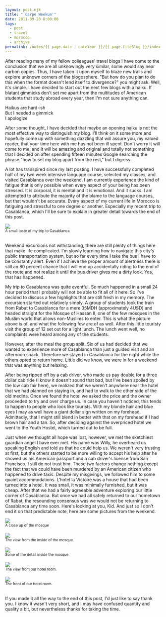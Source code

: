 ```yaml
---
layout: post.njk
title: "'Carpe Weekum'"
date: 2011-09-20 8:00:00
tags:
  - post
  - travel
  - morocco
  - archive
permalink: /notes/{{ page.date | dateYear }}/{{ page.fileSlug }}/index.html
---
```


After reading many of my fellow colleagues' travel blogs I have come to the conclusion that we are all unknowingly very similar, some would say near carbon copies. Thus, I have taken it upon myself to blaze new trails and explore unknown corners of the blogosphere. "But how do you plan to do this when the format doesn't lend itself to divergence?" you might ask. Well, it's simple. I have decided to start out the next few blogs with a haiku. If blatant gimmicks don't set me apart from the multitudes of American students that study abroad every year, then I'm not sure anything can.

Haikus are hard-ish <br />
But I needed a gimmick <br />
I apologize

After some thought, I have decided that maybe an opening haiku is not the most effective way to distinguish my blog. I'll think on it some more and hopefully come up with something dazzling that will assure you, my valued reader, that your time here with me has not been ill spent. Don't worry it will come to me, and it will be amazing and original and totally not something that I decided on after spending fifteen minutes Google searching the phrase "how to set my blog apart from the rest," but I digress.

A lot has transpired since my last posting. I have successfully completed half of my two week intensive language course, selected my classes, and visited Casablanca over the weekend. I am currently experience the kind of fatigue that is only possible when every aspect of your being has been stressed. It is corporal, it is mental and it is emotional. And it sucks. I am attempted to attribute the majority of the blame to the language courses, but that wouldn't be accurate. Every aspect of my current life in Morocco is fatiguing and stressful to one degree or another. Especially my recent trip to Casablanca, which I'll be sure to explain in greater detail towards the end of this post.

<div><img src="/img/blog-archive/carpe-1.jpg" class="blog-pic container" /></div>
<div class="center-text"><small>A small taste of my trip to Casablanca</small>
</div><br />

Weekend excursions not withstanding, there are still plenty of things here that make life complicated. I'm slowly learning how to navigate this city's public transportation system, but so far every time I take the bus I have to be constantly alert. Even if I achieve the proper amount of alertness there is still an 80 percent chance that I will end up accidentally riding to the end of the route and not realize it until the bus driver gives me a dirty look. Yes, that has happened.


My trip to Casablanca was quite eventful. So much happened in a small 24 hour period that I probably will not be able to fit all of it here. So I've decided to discuss a few highlights that are still fresh in my memory. The excursion started out relatively simply. A group of students took the train from Rabat to Casablanca for a mere 35MDH (approximately 4USD) and headed straight for the Mosque of Hassan II, one of the few mosques in the Muslim world that allows non-Muslims to enter. This is what the picture above is of, and what the following few are of as well. After this little touristy visit the group of 12 set out for a light lunch. The lunch went well, no complaints were heard among any of the students.

However, after the meal the group split. Six of us had decided that we wanted to experience more of Casablanca than just a guided visit and an afternoon snack. Therefore we stayed in Casablanca for the night while the others opted to return home. Little did we know, we were in for a weekend that was anything but relaxing.

After being ripped off by a cab driver, who made us pay double for a three dollar cab ride (I know it doesn't sound that bad, but I've been spoiled by the low cab fair here), we realized that we weren't anywhere near the hotel that we had planned on staying in, and had to walk to the other side of the old medina. Once we found the hotel we asked the price and the owner proceeded to try and over charge us. In case you haven't noticed, this tends to happen to people who look like tourists. With my blonde hair and blue eyes I may as well have a giant dollar sign written on my forehead. Admittedly, that I might still blend in better with that on my forehead if I had brown hair and a tan. So, after deciding against the overpriced hotel we went to the Youth Hostel, which turned out to be full.

Just when we thought all hope was lost, however, we met the sketchiest guardian angel I have ever met. His name was Willy, he overheard us speaking English and told us that he could help us. We weren't very trusting at first, but the others started to be more willing to accept his help after he showed us his American passport and a cab driver's license from San Francisco. I still do not trust him. These two factors change nothing except the fact that we could have been murdered by an American citizen who happened to drive taxis. Despite my misgivings, we followed him to some quaint accommodations. L'hotel la Victoire was a house that had been turned into a hotel. It was small, it was minimally furnished, but it was cheap. After that we had a fairly agreeable adventure exploring our little corner of Casablanca. But once we had all safely returned to our hometown of Rabat, the resounding consensus was we would not be returning to Casablanca any time soon. Here's looking at you, Kid. And just so I don't end it on that predictable note, here are some pictures from the weekend.

<div><img src="/img/blog-archive/carpe-2.jpg" class="blog-pic container" /></div>
<div class="center-text"><small>A close up of the mosque</small>
</div><br />

<div><img src="/img/blog-archive/carpe-3.jpg" class="blog-pic container" /></div>
<div class="center-text"><small>The view from the inside of the mosque.</small>
</div><br />

<div><img src="/img/blog-archive/carpe-4.jpg" class="blog-pic container" /></div>
<div class="center-text"><small>Some of the detail inside the mosque.</small>
</div><br />

<div><img src="/img/blog-archive/carpe-5.jpg" class="blog-pic container" /></div>
<div class="center-text"><small>The view from our hotel room.</small>
</div><br />

<div><img src="/img/blog-archive/carpe-6.jpg" class="blog-pic container" /></div>
<div class="center-text"><small>The front of our hotel room.</small>
</div><br />

If you made it all the way to the end of this post, I'd just like to say thank you. I know it wasn't very short, and I may have confused quantity and quality a bit, but nevertheless thanks for taking the time.
